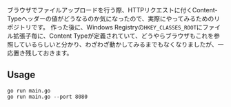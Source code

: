 ブラウザでファイルアップロードを行う際、HTTPリクエストに付くContent-Typeヘッダーの値がどうなるのか気になったので、実際にやってみるためのリポジトリです。
作った後に、Windows Registryの`HKEY_CLASSES_ROOT`にファイル拡張子毎に、Content Typeが定義されていて、どうやらブラウザもこれを参照しているらしいと分かり、わざわざ動かしてみるまでもなくなりましたが、一応置き残しておきます。

## Usage

```
go run main.go
go run main.go --port 8080
```
